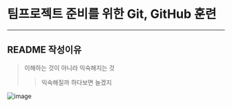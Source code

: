 # 팀프로젝트 준비를 위한 Git, GitHub 훈련
--------------------------------------

## README 작성이유
> 이해하는 것이 아니라 익숙해지는 것
> > 익숙해질까
>   > 하다보면 늘겠지


    
![image](https://user-images.githubusercontent.com/72846894/96086057-a3f19c80-0efc-11eb-81dd-204fec353b8e.png)
